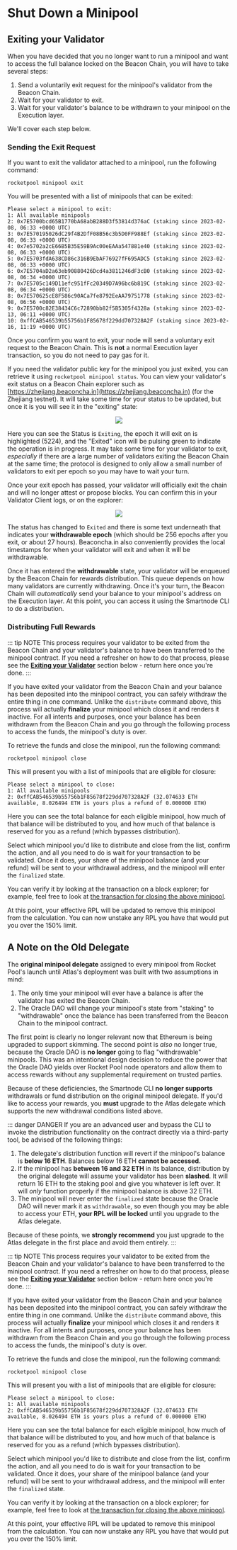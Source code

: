 # Shut Down a Minipool

## Exiting your Validator

When you have decided that you no longer want to run a minipool and want to access the full balance locked on the Beacon Chain, you will have to take several steps:

1. Send a voluntarily exit request for the minipool's validator from the Beacon Chain.
2. Wait for your validator to exit.
3. Wait for your validator's balance to be withdrawn to your minipool on the Execution layer.

We'll cover each step below.


### Sending the Exit Request

If you want to exit the validator attached to a minipool, run the following command:

```
rocketpool minipool exit
```

You will be presented with a list of minipools that can be exited:

```
Please select a minipool to exit:
1: All available minipools
2: 0x7E5700bcd65B1770bA68abB288D3f53814d376aC (staking since 2023-02-08, 06:33 +0000 UTC)
3: 0x7E570195026dC29f4B2DfF08B56c3b5D0FF988Ef (staking since 2023-02-08, 06:33 +0000 UTC)
4: 0x7e5702a2cE66B5B35E59B9Ac00eEAAa547881e40 (staking since 2023-02-08, 06:33 +0000 UTC)
5: 0x7E5703fdA638CD86c316B9EbAF76927fF695ADC5 (staking since 2023-02-08, 06:33 +0000 UTC)
6: 0x7E5704aD2a63eb90880426Dcd4a3811246dF3cB0 (staking since 2023-02-08, 06:34 +0000 UTC)
7: 0x7E5705c149D11efc951fFc20349D7A96bc6b819C (staking since 2023-02-08, 06:34 +0000 UTC)
8: 0x7E570625cE8F586c90ACa7fe8792EeAA79751778 (staking since 2023-02-08, 06:56 +0000 UTC)
9: 0x7E5700c82E38434C6c72890bb82f5B5305f4328a (staking since 2023-02-13, 06:11 +0000 UTC)
10: 0xffCAB546539b55756b1F85678f229dd707328A2F (staking since 2023-02-16, 11:19 +0000 UTC)
```

Once you confirm you want to exit, your node will send a voluntary exit request to the Beacon Chain.
This is **not** a normal Execution layer transaction, so you do not need to pay gas for it.

If you need the validator public key for the minipool you just exited, you can retrieve it using `rocketpool minipool status`.
You can view your validator's exit status on a Beacon Chain explorer such as [https://zhejiang.beaconcha.in](https://zhejiang.beaconcha.in) (for the Zhejiang testnet).
It will take some time for your status to be updated, but once it is you will see it in the "exiting" state:

<center>

![](./images/exiting.png)

</center>

Here you can see the Status is `Exiting`, the epoch it will exit on is highlighted (5224), and the "Exited" icon will be pulsing green to indicate the operation is in progress.
It may take some time for your validator to exit, *especially* if there are a large number of validators exiting the Beacon Chain at the same time; the protocol is designed to only allow a small number of validators to exit per epoch so you may have to wait your turn.

Once your exit epoch has passed, your validator will officially exit the chain and will no longer attest or propose blocks.
You can confirm this in your Validator Client logs, or on the explorer:

<center>

![](./images/exited.png)

</center>

The status has changed to `Exited` and there is some text underneath that indicates your **withdrawable epoch** (which should be 256 epochs after you exit, or about 27 hours).
Beaconcha.in also conveniently provides the local timestamps for when your validator will exit and when it will be withdrawable.

Once it has entered the **withdrawable** state, your validator will be enqueued by the Beacon Chain for rewards distribution.
This queue depends on how many validators are currently withdrawing.
Once it's your turn, the Beacon Chain will *automatically* send your balance to your minipool's address on the Execution layer.
At this point, you can access it using the Smartnode CLI to do a distribution.

### Distributing Full Rewards

::: tip NOTE
This process requires your validator to be exited from the Beacon Chain and your validator's balance to have been transferred to the minipool contract.
If you need a refresher on how to do that process, please see the [**Exiting your Validator**](#exiting-your-validator) section below - return here once you're done.
:::

If you have exited your validator from the Beacon Chain and your balance has been deposited into the minipool contract, you can safely withdraw the entire thing in one command.
Unlike the `distribute` command above, this process will actually **finalize** your minipool which closes it and renders it inactive.
For all intents and purposes, once your balance has been withdrawn from the Beacon Chain and you go through the following process to access the funds, the minipool's duty is over.

To retrieve the funds and close the minipool, run the following command:

```
rocketpool minipool close
```

This will present you with a list of minipools that are eligible for closure:

```
Please select a minipool to close:
1: All available minipools
2: 0xffCAB546539b55756b1F85678f229dd707328A2F (32.074633 ETH available, 8.026494 ETH is yours plus a refund of 0.000000 ETH)
```

Here you can see the total balance for each eligible minipool, how much of that balance will be distributed to you, and how much of that balance is reserved for you as a refund (which bypasses distribution).

Select which minipool you'd like to distribute and close from the list, confirm the action, and all you need to do is wait for your transaction to be validated.
Once it does, your share of the minipool balance (and your refund) will be sent to your withdrawal address, and the minipool will enter the `finalized` state.

You can verify it by looking at the transaction on a block explorer; for example, feel free to look at [the transaction for closing the above minipool](https://zhejiang.beaconcha.in/tx/0x5557d5e052422d4a46bb4204cabb8093b22fc944664aa0d5d4e8c9adca1865a5).

At this point, your effective RPL will be updated to remove this minipool from the calculation.
You can now unstake any RPL you have that would put you over the 150% limit.

## A Note on the Old Delegate

The **original minipool delegate** assigned to every minipool from Rocket Pool's launch until Atlas's deployment was built with two assumptions in mind:
1. The only time your minipool will ever have a balance is after the validator has exited the Beacon Chain.
2. The Oracle DAO will change your minipool's state from "staking" to "withdrawable" once the balance has been transferred from the Beacon Chain to the minipool contract.

The first point is clearly no longer relevant now that Ethereum is being upgraded to support skimming.
The second point is *also* no longer true, because the Oracle DAO is **no longer** going to flag "withdrawable" minipools.
This was an intentional design decision to reduce the power that the Oracle DAO yields over Rocket Pool node operators and allow them to access rewards without any supplemental requirement on trusted parties.

Because of these deficiencies, the Smartnode CLI **no longer supports** withdrawals or fund distribution on the original minipool delegate.
If you'd like to access your rewards, you **must** upgrade to the Atlas delegate which supports the new withdrawal conditions listed above.

::: danger DANGER
If you are an advanced user and bypass the CLI to invoke the distribution functionality on the contract directly via a third-party tool, be advised of the following things:
1. The delegate's distribution function will revert if the minipool's balance is **below 16 ETH**. Balances below 16 ETH **cannot be accessed.**
2. If the minipool has **between 16 and 32 ETH** in its balance, distribution by the original delegate will assume your validator has been **slashed**. It will return 16 ETH to the staking pool and give you whatever is left over. It will *only* function properly if the minipool balance is above 32 ETH.
3. The minipool will never enter the `finalized` state because the Oracle DAO will never mark it as `withdrawable`, so even though you may be able to access your ETH, **your RPL will be locked** until you upgrade to the Atlas delegate.

Because of these points, we **strongly recommend** you just upgrade to the Atlas delegate in the first place and avoid them entirely.
:::

::: tip NOTE
This process requires your validator to be exited from the Beacon Chain and your validator's balance to have been transferred to the minipool contract.
If you need a refresher on how to do that process, please see the [**Exiting your Validator**](#exiting-your-validator) section below - return here once you're done.
:::

If you have exited your validator from the Beacon Chain and your balance has been deposited into the minipool contract, you can safely withdraw the entire thing in one command.
Unlike the `distribute` command above, this process will actually **finalize** your minipool which closes it and renders it inactive.
For all intents and purposes, once your balance has been withdrawn from the Beacon Chain and you go through the following process to access the funds, the minipool's duty is over.

To retrieve the funds and close the minipool, run the following command:

```
rocketpool minipool close
```

This will present you with a list of minipools that are eligible for closure:

```
Please select a minipool to close:
1: All available minipools
2: 0xffCAB546539b55756b1F85678f229dd707328A2F (32.074633 ETH available, 8.026494 ETH is yours plus a refund of 0.000000 ETH)
```

Here you can see the total balance for each eligible minipool, how much of that balance will be distributed to you, and how much of that balance is reserved for you as a refund (which bypasses distribution).

Select which minipool you'd like to distribute and close from the list, confirm the action, and all you need to do is wait for your transaction to be validated.
Once it does, your share of the minipool balance (and your refund) will be sent to your withdrawal address, and the minipool will enter the `finalized` state.

You can verify it by looking at the transaction on a block explorer; for example, feel free to look at [the transaction for closing the above minipool](https://zhejiang.beaconcha.in/tx/0x5557d5e052422d4a46bb4204cabb8093b22fc944664aa0d5d4e8c9adca1865a5).

At this point, your effective RPL will be updated to remove this minipool from the calculation.
You can now unstake any RPL you have that would put you over the 150% limit. 



